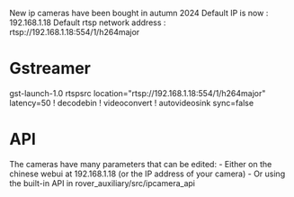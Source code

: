 New ip cameras have been bought in autumn 2024
Default IP is now : 192.168.1.18
Default rtsp network address : rtsp://192.168.1.18:554/1/h264major
# Gstreamer

gst-launch-1.0 rtspsrc location="rtsp://192.168.1.18:554/1/h264major" latency=50 ! decodebin ! videoconvert ! autovideosink sync=false

# API

The cameras have many parameters that can be edited:
	- Either on the chinese webui at 192.168.1.18 (or the IP address of your camera)
	- Or using the built-in API in rover_auxiliary/src/ipcamera_api